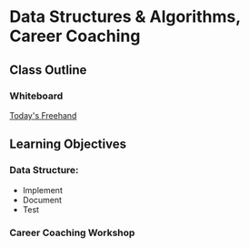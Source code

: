 # Data Structures & Algorithms, Career Coaching

## Class Outline

### Whiteboard

[Today's Freehand](https://ryangallaway792749.invisionapp.com/freehand/401d53-Class-35-GMohxeXba)

## Learning Objectives

### Data Structure: <!-- TBD: Fill In Name -->

- Implement
- Document
- Test

### Career Coaching Workshop

<!-- Summary To Be Completed By Instructor -->
